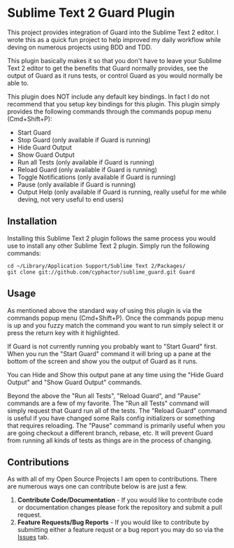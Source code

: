 Sublime Text 2 Guard Plugin
===========================

This project provides integration of Guard into the Sublime Text 2 editor. I wrote this as
a quick fun project to help improved my daily workflow while deving on numerous projects
using BDD and TDD.

This plugin basically makes it so that you don't have to leave your Sublime Text 2 editor to
get the benefits that Guard normally provides, see the output of Guard as it runs tests, or
control Guard as you would normally be able to.

This plugin does NOT include any default key bindings. In fact I do not recommend that you
setup key bindings for this plugin. This plugin simply provides the following commands
through the commands popup menu (Cmd+Shift+P):

* Start Guard
* Stop Guard (only available if Guard is running)
* Hide Guard Output
* Show Guard Output
* Run all Tests (only available if Guard is running)
* Reload Guard (only available if Guard is running)
* Toggle Notifications (only available if Guard is running)
* Pause (only available if Guard is running)
* Output Help (only available if Guard is running, really useful for me while deving, not very useful to end users)

## Installation

Installing this Sublime Text 2 plugin follows the same process you would use to install any other Sublime Text 2 plugin. Simply run the following commands:

    cd ~/Library/Application Support/Sublime Text 2/Packages/
    git clone git://github.com/cyphactor/sublime_guard.git Guard

## Usage

As mentioned above the standard way of using this plugin is via the commands popup menu (Cmd+Shift+P).
Once the commands popup menu is up and you fuzzy match the command you want to run simply select it or
press the return key with it highlighted.

If Guard is not currently running you probably want to "Start Guard" first. When you run the "Start Guard"
command it will bring up a pane at the bottom of the screen and show you the output of Guard as it runs.

You can Hide and Show this output pane at any time using the "Hide Guard Output" and "Show Guard Output"
commands.

Beyond the above the "Run all Tests", "Reload Guard", and "Pause" commands are a few of my favorite. The
"Run all Tests" command will simply request that Guard run all of the tests. The "Reload Guard" command
is useful if you have changed some Rails config initializers or something that requires reloading. The
"Pause" command is primarily useful when you are going checkout a different branch, rebase, etc. It will
prevent Guard from running all kinds of tests as things are in the process of changing.

## Contributions

As with all of my Open Source Projects I am open to contributions. There are numerous ways one can contribute
below is are just a few.

1. **Contribute Code/Documentation** - If you would like to contribute code or documentation changes please fork the repository and submit a pull request.
2. **Feature Requests/Bug Reports** - If you would like to contribute by submitting either a feature requst or a bug report you may do so via the [Issues](http://github.com/cyphactor/sublime_guard/issues) tab.